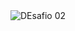 <img alt="DEsafio 02" title="#Desafio2" src="[https://github.com/Gelzieny/formacao-explorer/blob/main/html_introduction/image/Projeto%2002.png?raw=true](https://github.com/Gelzieny/ambientes-unicos/blob/main/img/Projeto%2001.png?raw=true)" >
